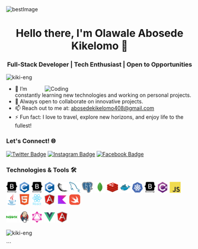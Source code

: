 
<img src="https://github.com/kiki-eng/kiki-eng/assets/62561450/d15925c9-99a5-4a41-ac2b-3e001468e123" alt="bestImage" width="300"/>

<h1 align="center">Hello there, I'm Olawale Abosede Kikelomo 👋</h1>
<h3 align="center">Full-Stack Developer | Tech Enthusiast | Open to Opportunities</h3>

<p align="left"> <img src="https://komarev.com/ghpvc/?username=kiki-eng&label=Profile%20Views&color=0e75b6&style=flat" alt="kiki-eng" /> </p>

<img align="right" alt="Coding" width="400" src="https://p4.wallpaperbetter.com/wallpaper/749/308/1001/anime-code-wallpaper-preview.jpg">

- 🌱 I’m constantly learning new technologies and working on personal projects.
- 🤝 Always open to collaborate on innovative projects.
- 📫 Reach out to me at: [abosedekikelomo408@gmail.com](mailto:abosedekikelomo408@gmail.com)
- ⚡ Fun fact: I love to travel, explore new horizons, and enjoy life to the fullest!

### Let's Connect! 🌐
[![Twitter Badge](https://img.shields.io/twitter/follow/kike_lawale?logo=twitter&style=for-the-badge)](https://twitter.com/kike_lawale)
[![Instagram Badge](https://img.shields.io/badge/-kikel0m0-purple?style=for-the-badge&logo=instagram&logoColor=white)](https://instagram.com/kikel0m0)
[![Facebook Badge](https://img.shields.io/badge/-abosede%20kikelomo-blue?style=for-the-badge&logo=facebook&logoColor=white)](https://www.facebook.com/abosede.kikelomo.125/)

### Technologies & Tools 🛠️
<code><img height="30" src="https://raw.githubusercontent.com/devicons/devicon/master/icons/bootstrap/bootstrap-plain-wordmark.svg"></code>
<code><img height="30" src="https://raw.githubusercontent.com/devicons/devicon/master/icons/c/c-original.svg"></code>
<code><img height="30" src="https://raw.githubusercontent.com/devicons/devicon/master/icons/bootstrap/bootstrap-plain-wordmark.svg" alt="Bootstrap"></code>
<code><img height="30" src="https://raw.githubusercontent.com/devicons/devicon/master/icons/c/c-original.svg" alt="C"></code>
<code><img height="30" src="https://raw.githubusercontent.com/devicons/devicon/master/icons/flask/flask-original.svg" alt="Flask"></code>
<code><img height="30" src="https://raw.githubusercontent.com/devicons/devicon/master/icons/mysql/mysql-original.svg" alt="MySQL"></code>
<code><img height="30" src="https://raw.githubusercontent.com/devicons/devicon/master/icons/postgresql/postgresql-original.svg" alt="PostgreSQL"></code>
<code><img height="30" src="https://raw.githubusercontent.com/devicons/devicon/master/icons/mongodb/mongodb-original.svg" alt="MongoDB"></code>
<code><img height="30" src="https://raw.githubusercontent.com/devicons/devicon/master/icons/redis/redis-original.svg" alt="Redis"></code>
<code><img height="30" src="https://raw.githubusercontent.com/devicons/devicon/master/icons/docker/docker-original.svg" alt="Docker"></code>
<code><img height="30" src="https://raw.githubusercontent.com/devicons/devicon/master/icons/kubernetes/kubernetes-plain.svg" alt="Kubernetes"></code>
<code><img height="30" src="https://raw.githubusercontent.com/devicons/devicon/master/icons/bootstrap/bootstrap-plain-wordmark.svg" alt="Bootstrap"></code>
<code><img height="30" src="https://raw.githubusercontent.com/devicons/devicon/master/icons/csharp/csharp-original.svg" alt="C#"></code>
<code><img height="30" src="https://raw.githubusercontent.com/devicons/devicon/master/icons/javascript/javascript-original.svg" alt="JavaScript"></code>
<code><img height="30" src="https://raw.githubusercontent.com/devicons/devicon/master/icons/java/java-original.svg" alt="Java"></code>
<code><img height="30" src="https://raw.githubusercontent.com/devicons/devicon/master/icons/html5/html5-original.svg" alt="HTML5"></code>
<code><img height="30" src="https://raw.githubusercontent.com/devicons/devicon/master/icons/react/react-original-wordmark.svg" alt="React"></code>
<code><img height="30" src="https://raw.githubusercontent.com/devicons/devicon/master/icons/angularjs/angularjs-original.svg" alt="Angular"></code>
<code><img height="30" src="https://raw.githubusercontent.com/devicons/devicon/master/icons/kotlin/kotlin-original.svg" alt="Kotlin"></code>
<code><img height="30" src="https://raw.githubusercontent.com/devicons/devicon/master/icons/swift/swift-original.svg" alt="Swift"></code>

<code><img height="30" src="https://raw.githubusercontent.com/devicons/devicon/master/icons/nginx/nginx-original.svg" alt="Nginx"></code>
<code><img height="30" src="https://raw.githubusercontent.com/devicons/devicon/master/icons/jenkins/jenkins-original.svg" alt="Jenkins"></code>
<code><img height="30" src="https://raw.githubusercontent.com/devicons/devicon/master/icons/graphql/graphql-plain.svg" alt="GraphQL"></code>
<code><img height="30" src="https://raw.githubusercontent.com/devicons/devicon/master/icons/vuejs/vuejs-original.svg" alt="Vue.js"></code>
<code><img height="30" src="https://raw.githubusercontent.com/devicons/devicon/master/icons/angularjs/angularjs-original.svg" alt="Angular"></code>

  
<p><img align="center" src="https://github-readme-streak-stats.herokuapp.com/?user=kiki-eng&" alt="kiki-eng" /></p>
```



